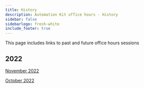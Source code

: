 ```yaml
---
title: History
description: Automation Kit office hours - History
sidebar: false
sidebarlogo: fresh-white
include_footer: true
---
```

This page includes links to past and future office hours sessions

## 2022

[November 2022](/en-gb/office-hours/november-2022)

[October 2022](/en-gb/office-hours/october-2022)
